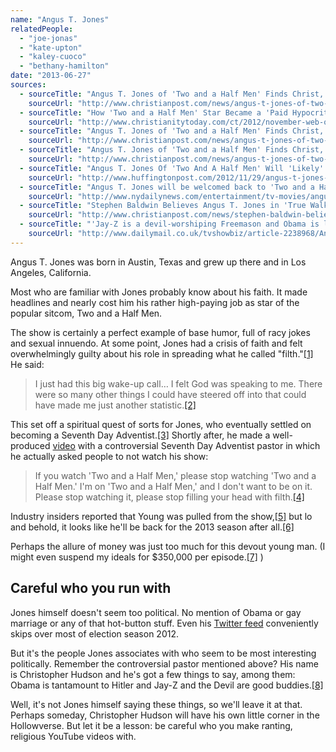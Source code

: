 ```yaml
---
name: "Angus T. Jones"
relatedPeople:
  - "joe-jonas"
  - "kate-upton"
  - "kaley-cuoco"
  - "bethany-hamilton"
date: "2013-06-27"
sources:
  - sourceTitle: "Angus T. Jones of 'Two and a Half Men' Finds Christ, Slams Show"
    sourceUrl: "http://www.christianpost.com/news/angus-t-jones-of-two-and-a-half-men-finds-christ-slams-show-video-85603/"
  - sourceTitle: "How 'Two and a Half Men' Star Became a 'Paid Hypocrite.'"
    sourceUrl: "http://www.christianitytoday.com/ct/2012/november-web-only/i-am-paid-hypocrite-two-and-half-men-star-talks-to-ct-about.html"
  - sourceTitle: "Angus T. Jones of 'Two and a Half Men' Finds Christ, Slams Show"
    sourceUrl: "http://www.christianpost.com/news/angus-t-jones-of-two-and-a-half-men-finds-christ-slams-show-video-85603/"
  - sourceTitle: "Angus T. Jones of 'Two and a Half Men' Finds Christ, Slams Show"
    sourceUrl: "http://www.christianpost.com/news/angus-t-jones-of-two-and-a-half-men-finds-christ-slams-show-video-85603/"
  - sourceTitle: "Angus T. Jones Of 'Two And A Half Men' Will 'Likely' Be Leaving After Current Season"
    sourceUrl: "http://www.huffingtonpost.com/2012/11/29/angus-t-jones-two-and-a-half-men-likely-leaving_n_2210801.html"
  - sourceTitle: "Angus T. Jones will be welcomed back to 'Two and a Half Men' despite trashing the show, CBS Entertainment President Nina Tassler says"
    sourceUrl: "http://www.nydailynews.com/entertainment/tv-movies/angus-t-jones-welcomed-back-men-article-1.1238841"
  - sourceTitle: "Stephen Baldwin Believes Angus T. Jones in 'True Walk With Christianity'"
    sourceUrl: "http://www.christianpost.com/news/stephen-baldwin-believes-angus-t-jones-in-true-walk-with-christianity-85881/"
  - sourceTitle: "'Jay-Z is a devil-worshiping Freemason and Obama is like Hitler': Bizarre beliefs of spiritual guide to Two and A Half Men star who branded show 'FILTH' . . . as it's revealed he WON'T be sacked"
    sourceUrl: "http://www.dailymail.co.uk/tvshowbiz/article-2238968/Angus-T-Jones-Jay-Z-devil-worshiping-Freemason-Obama-like-Hitler.html"
---
```


Angus T. Jones was born in Austin, Texas and grew up there and in Los Angeles, California.

Most who are familiar with Jones probably know about his faith. It made headlines and nearly cost him his rather high-paying job as star of the popular sitcom, Two and a Half Men.

The show is certainly a perfect example of base humor, full of racy jokes and sexual innuendo. At some point, Jones had a crisis of faith and felt overwhelmingly guilty about his role in spreading what he called "filth."<a class="source-citation" href="http://www.christianpost.com/news/angus-t-jones-of-two-and-a-half-men-finds-christ-slams-show-video-85603/" title="Angus T. Jones of &apos;Two and a Half Men&apos; Finds Christ, Slams Show">[1]</a> He said:

>I just had this big wake-up call… I felt God was speaking to me. There were so many other things I could have steered off into that could have made me just another statistic.<a class="source-citation" href="http://www.christianitytoday.com/ct/2012/november-web-only/i-am-paid-hypocrite-two-and-half-men-star-talks-to-ct-about.html" title="How &apos;Two and a Half Men&apos; Star Became a &apos;Paid Hypocrite.&apos;">[2]</a>

This set off a spiritual quest of sorts for Jones, who eventually settled on becoming a Seventh Day Adventist.<a class="source-citation" href="http://www.christianpost.com/news/angus-t-jones-of-two-and-a-half-men-finds-christ-slams-show-video-85603/" title="Angus T. Jones of &apos;Two and a Half Men&apos; Finds Christ, Slams Show">[3]</a> Shortly after, he made a well-produced [video](http://www.youtube.com/watch?v=aYKaYZzRDg8) with a controversial Seventh Day Adventist pastor in which he actually asked people to not watch his show:

>If you watch 'Two and a Half Men,' please stop watching 'Two and a Half Men.' I'm on 'Two and a Half Men,' and I don't want to be on it. Please stop watching it, please stop filling your head with filth.<a class="source-citation" href="http://www.christianpost.com/news/angus-t-jones-of-two-and-a-half-men-finds-christ-slams-show-video-85603/" title="Angus T. Jones of &apos;Two and a Half Men&apos; Finds Christ, Slams Show">[4]</a>

Industry insiders reported that Young was pulled from the show,<a class="source-citation" href="http://www.huffingtonpost.com/2012/11/29/angus-t-jones-two-and-a-half-men-likely-leaving_n_2210801.html" title="Angus T. Jones Of &apos;Two And A Half Men&apos; Will &apos;Likely&apos; Be Leaving After Current Season">[5]</a> but lo and behold, it looks like he'll be back for the 2013 season after all.<a class="source-citation" href="http://www.nydailynews.com/entertainment/tv-movies/angus-t-jones-welcomed-back-men-article-1.1238841" title="Angus T. Jones will be welcomed back to &apos;Two and a Half Men&apos; despite trashing the show, CBS Entertainment President Nina Tassler says">[6]</a>

Perhaps the allure of money was just too much for this devout young man. (I might even suspend my ideals for $350,000 per episode.<a class="source-citation" href="http://www.christianpost.com/news/stephen-baldwin-believes-angus-t-jones-in-true-walk-with-christianity-85881/" title="Stephen Baldwin Believes Angus T. Jones in &apos;True Walk With Christianity&apos;">[7]</a> )


## Careful who you run with

Jones himself doesn't seem too political. No mention of Obama or gay marriage or any of that hot-button stuff. Even his [Twitter feed](https://twitter.com/AngusTJones) conveniently skips over most of election season 2012.

But it's the people Jones associates with who seem to be most interesting politically. Remember the controversial pastor mentioned above? His name is Christopher Hudson and he's got a few things to say, among them: Obama is tantamount to Hitler and Jay-Z and the Devil are good buddies.<a class="source-citation" href="http://www.dailymail.co.uk/tvshowbiz/article-2238968/Angus-T-Jones-Jay-Z-devil-worshiping-Freemason-Obama-like-Hitler.html" title="&apos;Jay-Z is a devil-worshiping Freemason and Obama is like Hitler&apos;: Bizarre beliefs of spiritual guide to Two and A Half Men star who branded show &apos;FILTH&apos; . . . as it&apos;s revealed he WON&apos;T be sacked">[8]</a>

Well, it's not Jones himself saying these things, so we'll leave it at that. Perhaps someday, Christopher Hudson will have his own little corner in the Hollowverse. But let it be a lesson: be careful who you make ranting, religious YouTube videos with.